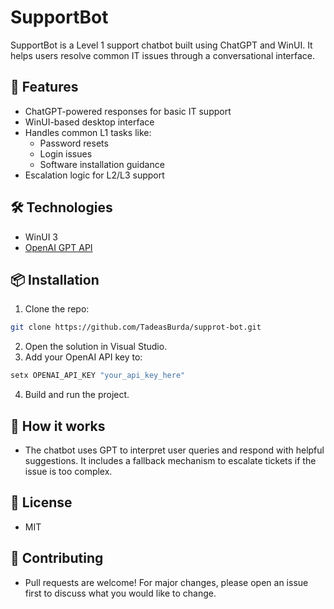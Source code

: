 ﻿# SupportBot

SupportBot is a Level 1 support chatbot built using ChatGPT and WinUI. It helps users resolve common IT issues through a conversational interface.

## 🚀 Features

- ChatGPT-powered responses for basic IT support
- WinUI-based desktop interface
- Handles common L1 tasks like:
  - Password resets
  - Login issues
  - Software installation guidance
- Escalation logic for L2/L3 support

## 🛠️ Technologies

- WinUI 3
- [OpenAI GPT API](https://openai.com/api/)

## 📦 Installation

1. Clone the repo:
```bash
git clone https://github.com/TadeasBurda/supprot-bot.git
```
2. Open the solution in Visual Studio.
3. Add your OpenAI API key to:
 ```bash 
setx OPENAI_API_KEY "your_api_key_here"
```
4. Build and run the project.

## 🧠 How it works

- The chatbot uses GPT to interpret user queries and respond with helpful suggestions. It includes a fallback mechanism to escalate tickets if the issue is too complex.

## 📄 License

- MIT

## 🤝 Contributing

- Pull requests are welcome! For major changes, please open an issue first to discuss what you would like to change.